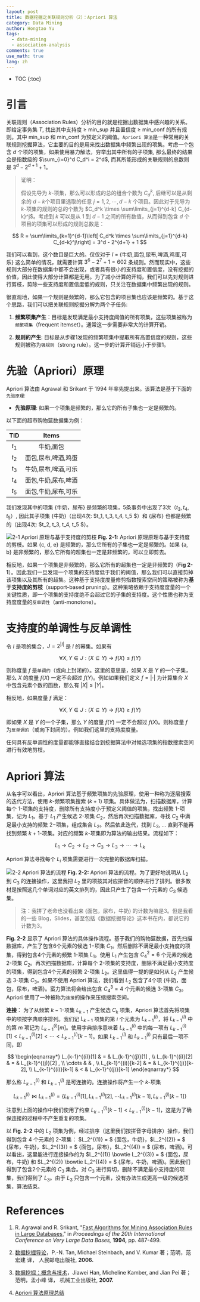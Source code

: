 ```yaml
---
layout: post
title: 数据挖掘之关联规则分析（2）：Apriori 算法
category: Data Mining 
author: Hongtao Yu
tags: 
  - data-mining 
  - association-analysis
comments: true
use_math: true
lang: zh
---
```


- TOC
{:toc}



# 引言


关联规则（Association Rules）分析的目的就是挖掘出数据集中感兴趣的关系。即给定事务集 $T$, 找出其中支持度 $\geq$ min_sup 并且置信度 $\geq$ min_conf 的所有规则。其中 min_sup 和 min_conf 为预定义的阈值。`Apriori 算法`是一种常用的关联规则挖掘算法，它主要的目的是用来找出数据集中频繁出现的项集。考虑一个包含 $d$ 个项的项集，如果使用暴力解法，穷举出其中所有的子项集, 那么最终的结果会是指数级的 $\sum_{i=0}^d C_d^i = 2^d$, 而其所能形成的关联规则的总数则是 $3^d - 2^{d+1} + 1$。

> 证明：
> 
>   假设先导为 $k$-项集，那么可以形成的总的组合个数为 $C_d^k$, 后继可以是从剩余的 $d-k$个项目里选取的任意 $j = 1, 2, \cdots, d-k$ 个项目。因此对于先导为 $k$-项集的规则的总的个数为 $C_d^k \times \sum\limits_{j=1}^{d-k} C_{d-k}^j$。考虑到 $k$ 可以是从 $1$ 到 $d-1$ 之间的所有数值，从而得到包含 $d$ 个项目的项集可以形成的规则总数是：
>   
$$
R = \sum\limits_{k=1}^{d-1}\left[ C_d^k \times \sum\limits_{j=1}^{d-k} C_{d-k}^j\right] = 3^d - 2^{d+1} + 1
$$

我们可以看到，这个数目是巨大的。仅仅对于 $I$ = {牛奶,面包,尿布,啤酒,鸡蛋,可乐} 这么简单的情况，就需要计算 $3^6 - 2^7 + 1 = 602$ 条规则。然而现实中，这些规则大部分在数据集中都不会出现，或者具有很小的支持度和置信度，没有挖掘的价值，因此使得大部分计算都是无用。为了减小计算的开销，我们可以先对规则进行剪枝，剪除一些支持度和置信度低的规则，只关注在数据集中频繁出现的规则。

很直观地，如果一个规则是频繁的，那么它包含的项目集也应该是频繁的。基于这个思路，我们可以把关联规则挖掘分解为两个子任务:

1. **频繁项集产生**：目标是发现满足最小支持度阈值的所有项集，这些项集被称为`频繁项集`（frequent itemset）。通常这一步需要非常大的计算开销。

2. **规则的产生**: 目标是从步骤1发现的频繁项集中提取所有高置信度的规则，这些规则被称为`强规则`（strong rule）。这一步的计算开销远小于步骤1。


# 先验（Apriori）原理

Apriori 算法由 Agrawal 和 Srikant 于 1994 年率先提出来。该算法是基于下面的`先验原理`:

- **先验原理**: 如果一个项集是频繁的，那么它的所有子集也一定是频繁的。

以下面的超市购物篮数据集为例：

| TID   |      Items       |
|:-----:|:----------------:|
| $t_1$	| 牛奶,面包          |
| $t_2$	| 面包,尿布,啤酒,鸡蛋 |
| $t_3$ | 牛奶,尿布,啤酒,可乐 |
| $t_4$ | 面包,牛奶,尿布,啤酒 |
| $t_5$ | 面包,牛奶,尿布,可乐 |

我们发现其中的项集 {牛奶，尿布} 是频繁的项集，5条事务中出现了3次（$t_3, t_4, t_5$）, 因此其子项集 {牛奶}（出现4次: $t_1, t_3, t_4, t_5 $）和 {尿布} 也都是频繁的（出现4次: $t_2, t_3, t_4, t_5 $）。

![2-1 Apriori 原理与基于支持度的剪枝](/assets/blog-images/Association-Rule-2.1.png)
**Fig. 2-1:** Apriori 原理原理与基于支持度的剪枝。如果 {c, d, e} 是频繁的，那么它所有的子集也一定是频繁的。如果 {a, b} 是非频繁的，那么它所有的超集也一定是非频繁的，可以立即剪去。

相反地，如果一个项集是非频繁的，那么它所有的超集也一定是非频繁的（**Fig 2-1**）。因此我们一旦发现一个项集的支持度低于我们的阈值，那么我们可以直接剪掉该项集以及其所有的超集。这种基于支持度度量修剪指数搜索空间的策略被称为**基于支持度的剪枝**（support-based pruning）。这种策略依赖于支持度度量的一个关键性质，即一个项集的支持度绝不会超过它的子集的支持度。这个性质也称为支持度度量的`反单调性`（anti-monotone）。


# 支持度的单调性与反单调性

令 $I$ 是项的集合，$J = 2^{\vert I \vert}$ 是 $I$ 的幂集。如果有 

$$
\forall X, Y \in J: (X \subseteq Y) \to f(X) \leq f(Y)
$$

则称度量 $f$ 是`单调的`（或向上封闭的）。这里的意思是，如果 $X$ 是 $Y$ 的一个子集，那么 $X$ 的度量 $f(X)$ 一定不会超过 $f(Y)$。例如如果我们定义 $f = \vert \cdot \vert$ 为计算集合 $X$ 中包含元素个数的函数，那么有 $\vert X \vert \leq \vert Y \vert$。

相反地，如果度量 $f$ 满足：

$$
\forall X, Y \in J: (X \subseteq Y) \to f(X) \geq f(Y)
$$

即如果 $X$ 是 $Y$ 的一个子集，那么 $Y$ 的度量 $f(Y)$ 一定不会超过 $f(X)$。则称度量 $f$ 为`反单调的`（或向下封闭的）。例如我们这里的支持度度量。

任何具有反单调性的度量都能够直接结合到挖掘算法中对候选项集的指数搜索空间进行有效地剪枝。

# Apriori 算法

从名字可以看出，Apriori 算法基于频繁项集的先验原理，使用一种称为逐层搜索的迭代方法，使用 $k$-频繁项集搜索 $(k+1)$ 项集。具体做法为，扫描数据库，计算每个 $1$-项集的支持度，删除所有支持度小于预定义阈值的项集，找出频繁 $1$-项集，记为 $L_1$。基于 $L_1$ 产生候选 $2$-项集 $C_2$，然后再次扫描数据库，寻找 $C_2$ 中满足最小支持的频繁 $2-$项集，组成集合 $L_2$。然后依此迭代，找到 $L_3$, ... 直到不能再找到频繁 $k+1$-项集。对应的频繁 $k$-项集即为算法的输出结果。流程如下：

$$
L_1 \to C_2 \to L_2 \to C_3 \to L_3 \to \cdots \to L_k
$$

Apriori 算法寻找每个 $L_i$ 项集需要进行一次完整的数据库扫描。

![2-2 Apriori 算法的流程](/assets/blog-images/Association-Rule-2.2.png)
**Fig. 2-2:** Apriori 算法的流程。为了更好地说明从 $L_2$ 到 $C_3$ 的连接操作，这里我把 $L_2$ 里的项按其对应拼音的顺序进行了排列。很多教材是按照这几个单词对应的英文排列的，因此只产生了包含一个元素的 $C_3$ 候选集。

> 注：我拼了老命也没看出来 {面包，尿布，牛奶} 的计数为嘛是3。但是我看的一些 Blog，Slides，甚至包括《数据挖掘导论》这本书在内，都说它的计数为3。

**Fig. 2-2** 显示了 Apriori 算法的具体操作流程。基于我们的购物篮数据，首先扫描数据库，产生了包含6个元素的候选 $1-$项集 $C_1$。然后删除不满足最小支持度的项集，得到包含4个元素的频繁 $1$-项集 $L_1$。使用 $L_1$ 产生包含 $C_4^2 = 6$ 个元素的候选 $2$-项集 $C_2$。再次扫描数据库，计算每个 $2$-项集的支持度，删除不满足最小支持度的项集，得到包含4个元素的频繁 $2$-项集 $L_2$。这里值得一提的是如何从 $L_2$ 产生候选 $3$-项集 $C_3$。如果不使用 Apriori 算法，我们看到 $L_2$ 包含了4个项 {牛奶，面包，尿布，啤酒}。蛮力算法将会给出包含 $C_4^3 = 4$ 个元素的候选 $3$-项集 $C_3$。Apriori 使用了一种被称为`连接`的操作来压缩搜索空间。

**连接**： 为了从频繁 $k-1$-项集 $L_{k-1}$ 产生候选 $C_k$ 项集，Apriori 算法首先将项集中的项按字典顺序排列。我们记 $L_{k-1}$ 项集的第 $i$ 个元素为 $L_{k-1}^{(i)}$，将 $L_{k-1}^{(i)}$ 中的第 $m$ 项记为 $L_{k-1}^{(i)}[m]$。使用字典排序意味着 $L_{k-1}^{(i)}$ 中的每一项有 $L_{k-1}^{(i)}[1] < L_{k-1}^{(i)}[2] < \cdots < L_{k-1}^{(i)}[k-1]$。如果 $L_{k-1}^{(i)}$ 和 $L_{k-1}^{(j)}$ 只有最后一项不同，即 

$$
\begin{eqnarray*}
L_{k-1}^{(i)}[1] & = & L_{k-1}^{(j)}[1] , \\
L_{k-1}^{(i)}[2] & = & L_{k-1}^{(j)}[2] , \\
\cdots & & , \\ 
L_{k-1}^{(i)}[k-2] & = & L_{k-1}^{(j)}[k-2], \\
L_{k-1}^{(i)}[k-1] & < & L_{k-1}^{(j)}[k-1]
\end{eqnarray*}
$$

那么称 $L_{k-1}^{(i)}$ 和 $L_{k-1}^{(j)}$ 是可连接的。连接操作将产生一个 $k$-项集

$$
L_{k-1}^{(i)} \bowtie L_{k-1}^{(j)}  = \{ L_{k-1}^{(i)}[1], L_{k-1}^{(i)}[2], \cdots L_{k-1}^{(i)}[k-1], L_{k-1}^{(j)}[k-1] \} 
$$

注意到上面的操作中我们使用了约束 $L_{k-1}^{(i)}[k-1]  <  L_{k-1}^{(j)}[k-1]$，这是为了确保连接的过程中不产生重复的项集。


以 **Fig. 2-2** 中的 $L_2$ 项集为例，经过排序（这里我们按拼音字母排序）操作，我们得到包含 4 个元素的 $2$-项集： $L_2^{(1)} = $ {面包，牛奶}，$L_2^{(2)} = $ {尿布，牛奶}，$L_2^{(3)} = $ {面包，尿布}，$L_2^{(4)} = $ {尿布，啤酒}。可以看出，这里能进行连接操作的为 $L_2^{(1)} \bowtie L_2^{(3)} = $ {面包，尿布，牛奶} 和 $L_2^{(2)} \bowtie L_2^{(4)} = $ {尿布，牛奶，啤酒}。因此我们得到了包含2个元素的 $C_3$ 集合。对 $C_3$ 进行剪切，删除不满足最小支持度的项集，我们得到了 $L_3$。由于 $L_3$ 只包含一个元素，没有办法生成更高一级的候选项集，算法结束。



  

# References

1. R. Agrawal and R. Srikant, "[Fast Algorithms for Mining Association Rules in Large Databases,](http://www.vldb.org/conf/1994/P487.PDF)" in *Proceedings of the 20th International Conference on Very Large Data Bases,* **1994,** pp. 487-499.


2. [数据挖掘导论](https://book.douban.com/subject/5377669/)，P.-N. Tan, Michael Steinbach, and V. Kumar 著；范明，范宏建 译， 人民邮电出版社, **2006.**

3. [数据挖掘：概念与技术](https://book.douban.com/subject/2038599/)，Jiawei Han, Micheline Kamber, and Jian Pei 著；范明，孟小峰 译， 机械工业出版社, **2007.**

4. [Apriori 算法原理总结](http://www.cnblogs.com/pinard/p/6293298.html)




